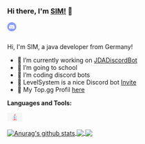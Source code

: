 ### Hi there, I'm [SIM!](https://github.com) 👋

<a href="https://discord.gg/DX4ABeQ">
  <img align="left" alt="Coding Bots" width="21px" src="https://raw.githubusercontent.com/simxyz/simxyz/e4f90a6748438cb3f9b35970c89af4fb833f2ed6/Media/discord-logo.svg" />
</a>

<br />
<br />

Hi, I'm SIM, a java developer from Germany!

- 🔭 I’m currently working on [JDADiscordBot](https://github.com/simxyz/JDADiscordBot)
- 🌱 I’m going to school
- 👯 I’m coding discord bots
- 💼 LevelSystem is a nice Discord bot [Invite](https://discord.com/oauth2/authorize?client_id=754271392643416104&scope=bot&permissions=268823616)
- 💬 My Top.gg Profil [here](https://top.gg/user/425910582886006784)

**Languages and Tools:**  

<code><img height="20" src="https://github.com/simxyz/simxyz/blob/main/Media/java-logo.jpg"></code>

<a href="https://github.com/simxyz">
  <img align="center" src="https://github-readme-stats.vercel.app/api?username=simxyz&show_icons=true&include_all_commits=true&theme=tokyonight" alt="Anurag's github stats" />
</a>
<a href="https://github.com/simxyz">
  <img align="center" src="https://github-readme-stats.vercel.app/api/top-langs/?username=simxyz&layout=compact&theme=tokyonight" />
</a>
<a href="https://github.com/simxyz/JDADiscordBot">
  <img align="center" src="https://github-readme-stats.vercel.app/api/pin/?username=simxyz&repo=JDADiscordBot&theme=tokyonight" />
</a>  
